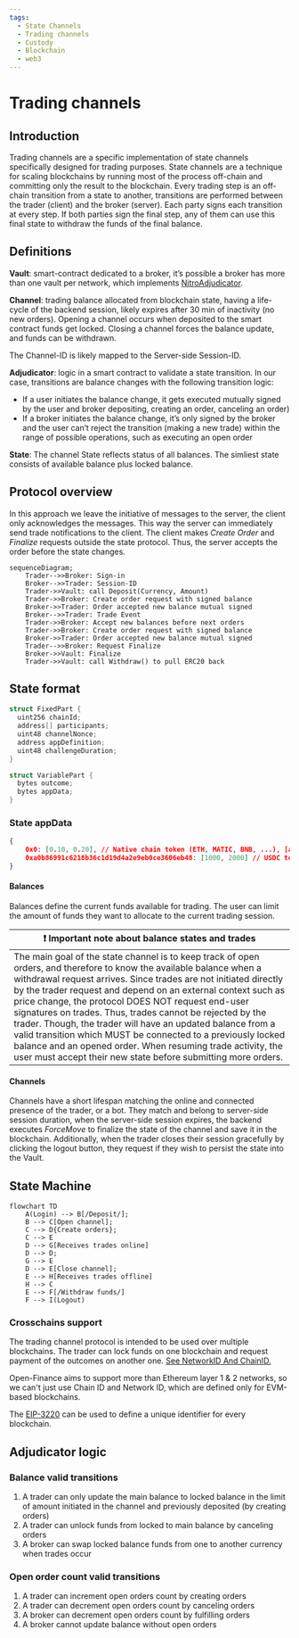 ```yaml
---
tags:
  - State Channels
  - Trading channels
  - Custody
  - Blockchain
  - web3
---
```


# Trading channels

## Introduction

Trading channels are a specific implementation of state channels specifically designed for trading purposes. State channels are a technique for scaling blockchains by running most of the process off-chain and committing only the result to the blockchain. Every trading step is an off-chain transition from a state to another, transitions are performed between the trader (client) and the broker (server). Each party signs each transition at every step. If both parties sign the final step, any of them can use this final state to withdraw the funds of the final balance.

## Definitions

**Vault**: smart-contract dedicated to a broker, it’s possible a broker has more than one vault per network, which implements [NitroAdjudicator](https://github.com/statechannels/statechannels/blob/master/packages/nitro-protocol/contracts/NitroAdjudicator.sol).

**Channel**: trading balance allocated from blockchain state, having a life-cycle of the backend session, likely expires after 30 min of inactivity (no new orders). Opening a channel occurs when deposited to the smart contract funds get locked. Closing a channel forces the balance update, and funds can be withdrawn. 

The Channel-ID is likely mapped to the Server-side Session-ID.

**Adjudicator**: logic in a smart contract to validate a state transition. In our case, transitions are balance changes with the following transition logic:
- If a user initiates the balance change, it gets executed mutually signed by the user and broker depositing, creating an order, canceling an order)
- If a broker initiates the balance change, it’s only signed by the broker and the user can’t reject the transition (making a new trade) within the range of possible operations, such as executing an open order


**State**:
The channel State reflects status of all balances. The simliest state consists of available balance plus locked balance.

## Protocol overview

In this approach we leave the initiative of messages to the server, the client only acknowledges the messages. This way the server can immediately send trade notifications to the client. The client makes *Create Order* and *Finalize* requests outside the state protocol. Thus, the server accepts the order before the state changes.


```mermaid
sequenceDiagram;
    Trader-->>Broker: Sign-in
    Broker-->>Trader: Session-ID
    Trader->>Vault: call Deposit(Currency, Amount)
    Trader->>Broker: Create order request with signed balance
    Broker->>Trader: Order accepted new balance mutual signed
    Broker-->>Trader: Trade Event
    Trader->>Broker: Accept new balances before next orders
    Trader->>Broker: Create order request with signed balance
    Broker->>Trader: Order accepted new balance mutual signed
    Trader-->>Broker: Request Finalize
    Broker->>Vault: Finalize
    Trader->>Vault: call Withdraw() to pull ERC20 back

```



## State format

```c
struct FixedPart {
  uint256 chainId;
  address[] participants;
  uint48 channelNonce;
  address appDefinition;
  uint48 challengeDuration;
}
```

```c
struct VariablePart {
  bytes outcome;
  bytes appData;
}
```

### State appData

```json
{
	0x0: [0.10, 0.20], // Native chain token (ETH, MATIC, BNB, ...), [available, locked]
    0xa0b86991c6218b36c1d19d4a2e9eb0ce3606eb48: [1000, 2000] // USDC token address on ETH
}
```

#### Balances

Balances define the current funds available for trading. The user can limit the amount of funds they want to allocate to the current trading session.

| :exclamation:  Important note about balance states and trades |
| ------------------------------------------------------------ |
| The main goal of the state channel is to keep track of open orders, and therefore to know the available balance when a withdrawal request arrives. Since trades are not initiated directly by the trader request and depend on an external context such as price change, the protocol DOES NOT request end-user signatures on trades. Thus, trades cannot be rejected by the trader. Though, the trader will have an updated balance from a valid transition which MUST be connected to a previously locked balance and an opened order. When resuming trade activity, the user must accept their new state before submitting more orders. |

#### Channels

Channels have a short lifespan matching the online and connected presence of the trader, or a bot. They match and belong to server-side session duration, when the server-side session expires, the backend executes *ForceMove* to finalize the state of the channel and save it in the blockchain.
Additionally, when the trader closes their session gracefully by clicking the logout button, they request if they wish to persist the state into the Vault.


## State Machine

```mermaid
flowchart TD
    A(Login) --> B[/Deposit/];
    B --> C[Open channel];
    C --> D{Create orders};
    C --> E
    D --> G[Receives trades online]
    D --> D;
    G --> E
    D --> E[Close channel];
    E --> H[Receives trades offline]
    H --> C
    E --> F[/Withdraw funds/]
    F --> I(Logout)
```



### Crosschains support

The trading channel protocol is intended to be used over multiple blockchains. The trader can lock funds on one blockchain and request payment of the outcomes on another one. 
[See NetworkID And ChainID.](https://besu.hyperledger.org/en/stable/Concepts/NetworkID-And-ChainID/)

Open-Finance aims to support more than Ethereum layer 1 & 2 networks, so we can't just use Chain ID and Network ID, which are defined only for EVM-based blockchains.

The [EIP-3220](https://eips.ethereum.org/EIPS/eip-3220) can be used to define a unique identifier for every blockchain.

## Adjudicator logic

### Balance valid transitions

1. A trader can only update the main balance to locked balance in the limit of amount initiated in the channel and previously deposited (by creating orders)
2. A trader can unlock funds from locked to main balance by canceling orders
3. A broker can swap locked balance funds from one to another currency when trades occur


### Open order count valid transitions

1. A trader can increment open orders count by creating orders
2. A trader can decrement open orders count by canceling orders
3. A broker can decrement open orders count by fulfilling orders
4. A broker cannot update balance without open orders
